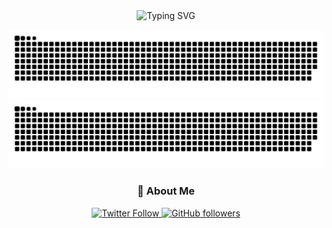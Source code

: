 <div align="center">
  <img src="https://readme-typing-svg.demolab.com?font=Fira+Code&pause=1000&color=27A4F7&center=true&vCenter=true&width=435&lines=Hi+there+👋;I'm+[Your+Name];Welcome+to+my+profile!" alt="Typing SVG" />
  
  ![GitHub Snake Light](https://raw.githubusercontent.com/platane/platane/output/github-contribution-grid-snake.svg#gh-light-mode-only)
  ![GitHub Snake Dark](https://raw.githubusercontent.com/platane/platane/output/github-contribution-grid-snake-dark.svg#gh-dark-mode-only)

  <h3>🚀 About Me</h3>
  
  <p>
    <a href="https://twitter.com/yourhandle">
      <img alt="Twitter Follow" src="https://img.shields.io/twitter/follow/yourhandle?style=social">
    </a>
    <a href="https://github.com/yourusername">
      <img alt="GitHub followers" src="https://img.shields.io/github/followers/yourusername?label=Follow&style=social">
    </a>
  </p>
  
